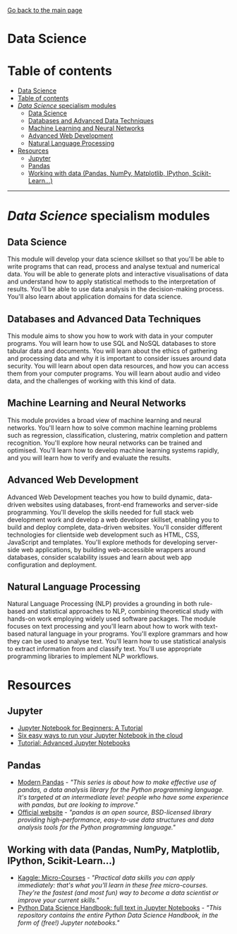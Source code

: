 [Go back to the main page](https://github.com/world-class/REPL)

# Data Science
# Table of contents
- [Data Science](#data-science)
- [Table of contents](#table-of-contents)
- [*Data Science* specialism modules](#data-science-specialism-modules)
  - [Data Science](#data-science-1)
  - [Databases and Advanced Data Techniques](#databases-and-advanced-data-techniques)
  - [Machine Learning and Neural Networks](#machine-learning-and-neural-networks)
  - [Advanced Web Development](#advanced-web-development)
  - [Natural Language Processing](#natural-language-processing)
- [Resources](#resources)
  - [Jupyter](#jupyter)
  - [Pandas](#pandas)
  - [Working with data (Pandas, NumPy, Matplotlib, IPython, Scikit-Learn...)](#working-with-data-pandas-numpy-matplotlib-ipython-scikit-learn)

---

# *Data Science* specialism modules
## Data Science
This module will develop your data science skillset so that you'll
be able to write programs that can read, process and analyse textual
and numerical data. You will be able to generate plots and interactive
visualisations of data and understand how to apply statistical methods
to the interpretation of results. You'll be able to use data analysis
in the decision-making process. You'll also learn about application
domains for data science.

## Databases and Advanced Data Techniques
This module aims to show you how to work with data in your computer
programs. You will learn how to use SQL and NoSQL databases to store
tabular data and documents. You will learn about the ethics of gathering
and processing data and why it is important to consider issues around
data security. You will learn about open data resources, and how you can
access them from your computer programs. You will learn about audio and
video data, and the challenges of working with this kind of data.

## Machine Learning and Neural Networks
This module provides a broad view of machine learning and neural
networks. You'll learn how to solve common machine learning problems
such as regression, classification, clustering, matrix completion and
pattern recognition. You'll explore how neural networks can be trained
and optimised. You'll learn how to develop machine learning systems
rapidly, and you will learn how to verify and evaluate the results.

## Advanced Web Development
Advanced Web Development teaches you how to build dynamic, data-driven
websites using databases, front-end frameworks and server-side
programming. You'll develop the skills needed for full stack web
development work and develop a web developer skillset, enabling you
to build and deploy complete, data-driven websites. You'll consider
different technologies for clientside web development such as HTML,
CSS, JavaScript and templates. You'll explore methods for developing
server-side web applications, by building web-accessible wrappers
around databases, consider scalability issues and learn about web app
configuration and deployment.

## Natural Language Processing
Natural Language Processing (NLP) provides a grounding in both
rule-based and statistical approaches to NLP, combining theoretical
study with hands-on work employing widely used software packages. The
module focuses on text processing and you'll learn about how to work
with text-based natural language in your programs. You'll explore
grammars and how they can be used to analyse text. You'll learn how
to use statistical analysis to extract information from and classify
text. You'll use appropriate programming libraries to implement NLP
workflows.

# Resources
## Jupyter
- [Jupyter Notebook for Beginners: A Tutorial](https://www.dataquest.io/blog/jupyter-notebook-tutorial/)
- [Six easy ways to run your Jupyter Notebook in the cloud](https://www.dataschool.io/cloud-services-for-jupyter-notebook/)
- [Tutorial: Advanced Jupyter Notebooks](https://www.dataquest.io/blog/advanced-jupyter-notebooks-tutorial/)

## Pandas
- [Modern Pandas](https://tomaugspurger.github.io/modern-1-intro) - *"This series is about how to make effective use of pandas, a data analysis library for the Python programming language. It's targeted at an intermediate level: people who have some experience with pandas, but are looking to improve."*
- [Official website](https://pandas.pydata.org/) - *"pandas is an open source, BSD-licensed library providing high-performance, easy-to-use data structures and data analysis tools for the Python programming language."*

## Working with data (Pandas, NumPy, Matplotlib, IPython, Scikit-Learn...)
- [Kaggle: Micro-Courses](https://www.kaggle.com/learn/overview) - *"Practical data skills you can apply immediately: that's what you'll learn in these free micro-courses. They're the fastest (and most fun) way to become a data scientist or improve your current skills."*
- [Python Data Science Handbook: full text in Jupyter Notebooks](https://github.com/jakevdp/PythonDataScienceHandbook) - *"This repository contains the entire Python Data Science Handbook, in the form of (free!) Jupyter notebooks."*
